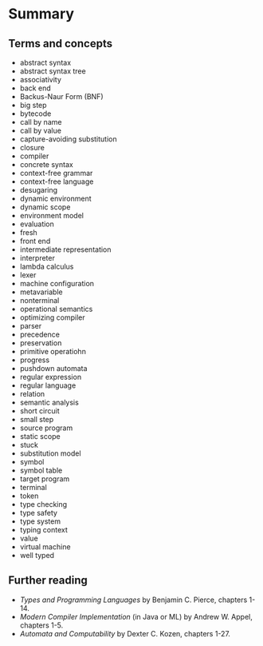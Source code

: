 # Summary

## Terms and concepts

- abstract syntax
- abstract syntax tree
- associativity
- back end
- Backus-Naur Form (BNF)
- big step
- bytecode
- call by name
- call by value
- capture-avoiding substitution
- closure
- compiler
- concrete syntax
- context-free grammar
- context-free language
- desugaring
- dynamic environment
- dynamic scope
- environment model
- evaluation
- fresh
- front end
- intermediate representation
- interpreter
- lambda calculus
- lexer
- machine configuration
- metavariable
- nonterminal
- operational semantics
- optimizing compiler
- parser
- precedence
- preservation
- primitive operatiohn
- progress
- pushdown automata
- regular expression
- regular language
- relation
- semantic analysis
- short circuit
- small step
- source program
- static scope
- stuck
- substitution model
- symbol
- symbol table
- target program
- terminal
- token
- type checking
- type safety
- type system
- typing context
- value
- virtual machine
- well typed

## Further reading

* *Types and Programming Languages* by Benjamin C. Pierce, chapters 1-14.
* *Modern Compiler Implementation* (in Java or ML) by Andrew W. Appel,
  chapters 1-5.
* *Automata and Computability* by Dexter C. Kozen, chapters 1-27.


